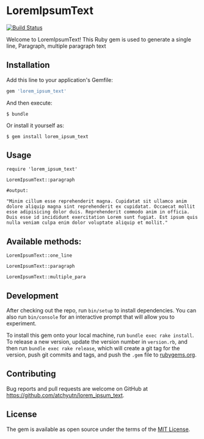 # LoremIpsumText
[![Build Status](https://travis-ci.org/atchyutn/lorem_ipsum_text.svg?branch=master)](https://travis-ci.org/atchyutn/lorem_ipsum_text)

Welcome to LoremIpsumText! This Ruby gem is used to generate a single line, Paragraph, multiple paragraph text

## Installation

Add this line to your application's Gemfile:

```ruby
gem 'lorem_ipsum_text'
```

And then execute:

    $ bundle

Or install it yourself as:

    $ gem install lorem_ipsum_text

## Usage

```
require 'lorem_ipsum_text'

LoremIpsumText::paragraph

#output: 

"Minim cillum esse reprehenderit magna. Cupidatat sit ullamco anim dolore aliquip magna sint reprehenderit ex cupidatat. Occaecat mollit esse adipisicing dolor duis. Reprehenderit commodo anim in officia. Duis esse id incididunt exercitation Lorem sunt fugiat. Est ipsum quis nulla veniam culpa enim dolor voluptate aliquip et mollit." 
```

## Available methods:

```
LoremIpsumText::one_line

LoremIpsumText::paragraph

LoremIpsumText::multiple_para
```



## Development

After checking out the repo, run `bin/setup` to install dependencies. You can also run `bin/console` for an interactive prompt that will allow you to experiment.

To install this gem onto your local machine, run `bundle exec rake install`. To release a new version, update the version number in `version.rb`, and then run `bundle exec rake release`, which will create a git tag for the version, push git commits and tags, and push the `.gem` file to [rubygems.org](https://rubygems.org).

## Contributing

Bug reports and pull requests are welcome on GitHub at https://github.com/atchyutn/lorem_ipsum_text.

## License

The gem is available as open source under the terms of the [MIT License](https://opensource.org/licenses/MIT).
